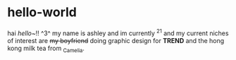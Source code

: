 # hello-world
hai *hello~*!! ^3^
my name is ashley and im currently <sup>21</sup> and my current niches of interest are ~~my boyfriend~~ doing graphic design for **TREND** and the hong kong milk tea from <sub>Camelia</sub>. 
